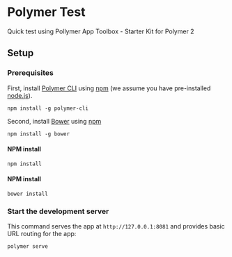 # Polymer Test

Quick test using Pollymer App Toolbox - Starter Kit for Polymer 2

## Setup

### Prerequisites

First, install [Polymer CLI](https://github.com/Polymer/polymer-cli) using
[npm](https://www.npmjs.com) (we assume you have pre-installed [node.js](https://nodejs.org)).

    npm install -g polymer-cli

Second, install [Bower](https://bower.io/) using [npm](https://www.npmjs.com)

    npm install -g bower

#### NPM install

    npm install

#### NPM install

    bower install

### Start the development server

This command serves the app at `http://127.0.0.1:8081` and provides basic URL
routing for the app:

    polymer serve